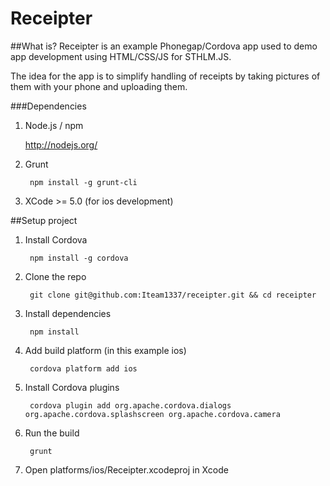 Receipter
=========

##What is?
Receipter is an example Phonegap/Cordova app used to demo app development using
HTML/CSS/JS for STHLM.JS.

The idea for the app is to simplify handling of receipts by taking pictures of them with
your phone and uploading them.

###Dependencies

1. Node.js / npm

    http://nodejs.org/

2. Grunt

        npm install -g grunt-cli

3. XCode >= 5.0 (for ios development)


##Setup project

1. Install Cordova

        npm install -g cordova

2. Clone the repo

        git clone git@github.com:Iteam1337/receipter.git && cd receipter

3. Install dependencies

        npm install

4. Add build platform (in this example ios)

        cordova platform add ios

5. Install Cordova plugins

        cordova plugin add org.apache.cordova.dialogs org.apache.cordova.splashscreen org.apache.cordova.camera

6. Run the build

        grunt

7. Open platforms/ios/Receipter.xcodeproj in Xcode
